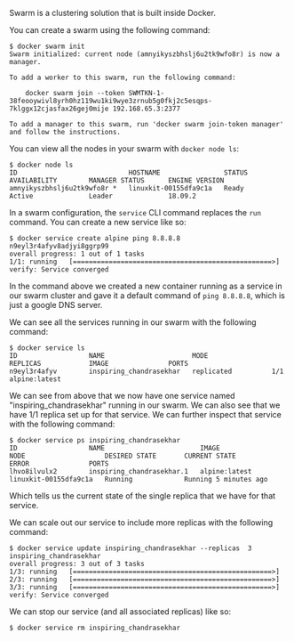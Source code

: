 
Swarm is a clustering solution that is built inside Docker. 

You can create a swarm using the following command:
```
$ docker swarm init
Swarm initialized: current node (amnyikyszbhslj6u2tk9wfo8r) is now a manager.

To add a worker to this swarm, run the following command:

    docker swarm join --token SWMTKN-1-38feooywivl8yrh0hz119wu1ki9wye3zrnub5g0fkj2c5esqps-7klggx12cjasfax26gej0mije 192.168.65.3:2377

To add a manager to this swarm, run 'docker swarm join-token manager' and follow the instructions.
```

You can view all the nodes in your swarm with `docker node ls`:
```
$ docker node ls
ID                            HOSTNAME                STATUS              AVAILABILITY        MANAGER STATUS      ENGINE VERSION
amnyikyszbhslj6u2tk9wfo8r *   linuxkit-00155dfa9c1a   Ready               Active              Leader              18.09.2
```

In a swarm configuration, the `service` CLI command replaces the `run` command. 
You can create a new service like so:
```
$ docker service create alpine ping 8.8.8.8
n9eyl3r4afyv8adjyi8ggrp99
overall progress: 1 out of 1 tasks
1/1: running   [==================================================>]
verify: Service converged
```
In the command above we created a new container running as a service in our swarm cluster and gave it a default command of `ping 8.8.8.8`, which is just a google DNS server. 

We can see all the services running in our swarm with the following command:
```
$ docker service ls
ID                  NAME                      MODE                REPLICAS            IMAGE               PORTS
n9eyl3r4afyv        inspiring_chandrasekhar   replicated          1/1                 alpine:latest
```
We can see from above that we now have one service named "inspiring_chandrasekhar" running in our swarm. We can also see that we have 1/1 replica set up for that service. We can further inspect that service with the following command:
```
$ docker service ps inspiring_chandrasekhar
ID                  NAME                        IMAGE               NODE                    DESIRED STATE       CURRENT STATE           ERROR               PORTS
lhvo8ilvulx2        inspiring_chandrasekhar.1   alpine:latest       linuxkit-00155dfa9c1a   Running             Running 5 minutes ago
```
Which tells us the current state of the single replica that we have for that service. 

We can scale out our service to include more replicas with the following command: 
```
$ docker service update inspiring_chandrasekhar --replicas  3
inspiring_chandrasekhar
overall progress: 3 out of 3 tasks
1/3: running   [==================================================>]
2/3: running   [==================================================>]
3/3: running   [==================================================>]
verify: Service converged
```

We can stop our service (and all associated replicas) like so:
```
$ docker service rm inspiring_chandrasekhar
```
